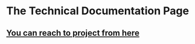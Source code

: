 # The Technical Documentation Page
## [You can reach to project from here](https://efem213.github.io/Technical-Documentation-Page/)